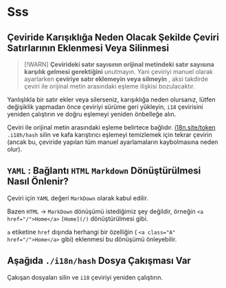 # Sss

## Çeviride Karışıklığa Neden Olacak Şekilde Çeviri Satırlarının Eklenmesi Veya Silinmesi

> [!WARN]
> **Çevirideki satır sayısının orijinal metindeki satır sayısına karşılık gelmesi gerektiğini** unutmayın.
> Yani çeviriyi manuel olarak ayarlarken **çeviriye satır eklemeyin veya silmeyin** , aksi takdirde çeviri ile orijinal metin arasındaki eşleme ilişkisi bozulacaktır.

Yanlışlıkla bir satır ekler veya silerseniz, karışıklığa neden olursanız, lütfen değişiklik yapmadan önce çeviriyi sürüme geri yükleyin, `i18` çevirisini yeniden çalıştırın ve doğru eşlemeyi yeniden önbelleğe alın.

Çeviri ile orijinal metin arasındaki eşleme belirtece bağlıdır. [i18n.site/token](//i18n.site/token) `.i18h/hash` silin ve kafa karıştırıcı eşlemeyi temizlemek için tekrar çevirin (ancak bu, çeviride yapılan tüm manuel ayarlamaların kaybolmasına neden olur).

## `YAML` : Bağlantı `HTML` `Markdown` Dönüştürülmesi Nasıl Önlenir?

Çeviri için `YAML` değeri `MarkDown` olarak kabul edilir.

Bazen `HTML` → `MarkDown` dönüşümü istediğimiz şey değildir, örneğin `<a href="/">Home</a>` `[Home](/)` dönüştürülmesi gibi.

`a` etiketine `href` dışında herhangi bir özelliğin ( `<a class="A" href="/">Home</a>` gibi) eklenmesi bu dönüşümü önleyebilir.

## Aşağıda `./i18n/hash` Dosya Çakışması Var

Çakışan dosyaları silin ve `i18` çeviriyi yeniden çalıştırın.